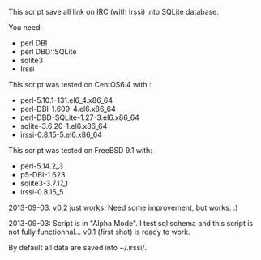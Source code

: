 This script save all link on IRC (with Irssi) into SQLite database.

You need:

* perl DBI
* perl DBD::SQLite
* sqlite3
* Irssi

This script was tested on CentOS6.4 with :

* perl-5.10.1-131.el6_4.x86_64
* perl-DBI-1.609-4.el6.x86_64
* perl-DBD-SQLite-1.27-3.el6.x86_64
* sqlite-3.6.20-1.el6.x86_64
* irssi-0.8.15-5.el6.x86_64

This script was tested on FreeBSD 9.1 with:

* perl-5.14.2_3
* p5-DBI-1.623
* sqlite3-3.7.17_1
* irssi-0.8.15_5

2013-09-03: v0.2 just works. Need some improvement, but works. :)

2013-09-03: Script is in "Alpha Mode". I test sql schema and this
	    script is not fully functionnal... v0.1 (first shot) is
	    ready to work.

By default all data are saved into ~/.irssi/. 

